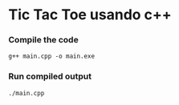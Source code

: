 # Tic Tac Toe usando c++

### Compile the code
```shell
g++ main.cpp -o main.exe
```

### Run compiled output
```shell
./main.cpp
```